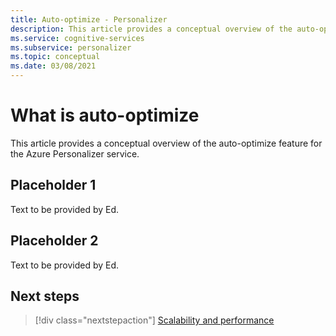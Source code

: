 ```yaml
---
title: Auto-optimize - Personalizer
description: This article provides a conceptual overview of the auto-optimize feature for Azure Personlizer service.
ms.service: cognitive-services
ms.subservice: personalizer
ms.topic: conceptual
ms.date: 03/08/2021
---
```


# What is auto-optimize 

This article provides a conceptual overview of the auto-optimize feature for the Azure Personalizer service.

## Placeholder 1

Text to be provided by Ed.

## Placeholder 2

Text to be provided by Ed.

## Next steps 

> [!div class="nextstepaction"]
> [Scalability and performance](concepts-scalability-performance.md)